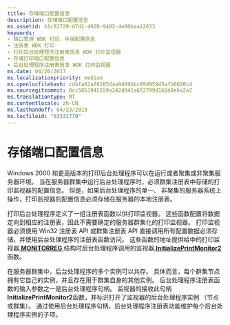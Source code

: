 ```yaml
---
title: 存储端口配置信息
description: 存储端口配置信息
ms.assetid: b1c83729-d7d2-4920-9402-4e00baa12633
keywords:
- 端口管理 WDK 打印，存储配置信息
- 注册表 WDK 打印
- 打印后台处理程序注册表信息 WDK 打印监视器
- 存储打印端口配置信息
- 后台处理程序注册表信息 WDK 打印监视器
ms.date: 04/20/2017
ms.localizationpriority: medium
ms.openlocfilehash: cdbfa62af0285daa9499bbc89d95945afb6020cd
ms.sourcegitcommit: 0cc5051945559a242d941a6f2799d161d8eba2a7
ms.translationtype: MT
ms.contentlocale: zh-CN
ms.lasthandoff: 04/23/2019
ms.locfileid: "63331779"
---
```

# <a name="storing-port-configuration-information"></a>存储端口配置信息





Windows 2000 和更高版本的打印后台处理程序可以在运行或者聚集或非聚集服务器环境。 当在服务器群集中运行后台处理程序时，必须群集注册表中存储的打印监视器的配置信息。 但是，如果后台处理程序的单一、 非聚集的服务器系统上操作，打印监视器的配置信息必须存储在服务器的本地注册表。

打印后台处理程序定义了一组注册表函数以供打印监视器。 这些函数配置将数据定向到相应的注册表，因此不需要确定的服务器群集化的打印监视器。 打印监视器必须使用 Win32 注册表 API 或群集注册表 API 直接调用所有配置数据必须存储，并使用后台处理程序的注册表函数访问。 这些函数的地址提供给中的打印监视器[ **MONITORREG** ](https://msdn.microsoft.com/library/windows/hardware/ff557537)结构时后台处理程序调用的监视器[ **InitializePrintMonitor2**](https://msdn.microsoft.com/library/windows/hardware/ff551605)函数。

在服务器群集中，后台处理程序的多个实例可以共存。 具体而言，每个群集节点拥有它自己的实例，并且存在用于群集自身的其他实例。 后台处理程序注册表函数的输入参数之一是后台处理程序句柄。 监视器的接收此句柄**InitializePrintMonitor2**函数，并标识打开了监视器的后台处理程序实例 （节点或群集）。 通过使用后台处理程序句柄，后台处理程序注册表功能维护每个后台处理程序实例的子项。

 

 




